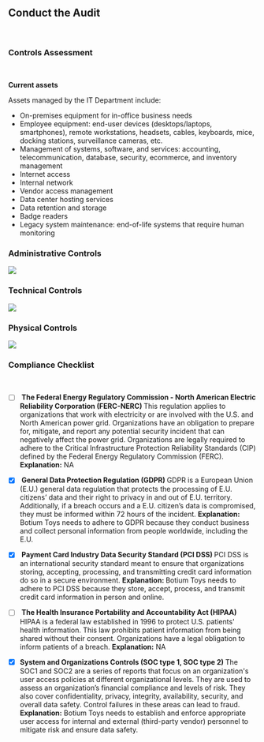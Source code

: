 <h2>Conduct the Audit</h2><br>

<h3>Controls Assessment</h3> <br>

<b>Current assets</b><br>
<p>
Assets managed by the IT Department include: <br>

<ul>
<li> On-premises equipment for in-office business needs  </li>	
<li> 	Employee equipment: end-user devices (desktops/laptops, smartphones), remote workstations, headsets, cables, keyboards, mice, docking stations, surveillance cameras, etc.  </li>	
<li> Management of systems, software, and services: accounting, telecommunication, database, security, ecommerce, and inventory management  </li>	
<li> Internet access  </li>	
<li> Internal network  </li>	
<li> Vendor access management  </li>	
<li> Data center hosting services    </li>	
<li> Data retention and storage  </li>	
<li> Badge readers  </li>	
<li> Legacy system maintenance: end-of-life systems that require human monitoring   </li>	

</ul>
</p>


<h3>Administrative Controls</h3>
<img src="https://github.com/Nisha318/Nisha318.github.io/blob/main/images/administrative%20controls.PNG">

<h3>Technical Controls</h3>
<img src="https://github.com/Nisha318/Nisha318.github.io/blob/main/images/technical%20controls.PNG">

<h3>Physical Controls</h3>
<img src="https://github.com/Nisha318/Nisha318.github.io/blob/main/images/physical%20controls.PNG">


<h3> Compliance Checklist</h3> <br>


- [ ] <b> The Federal Energy Regulatory Commission - North American Electric Reliability Corporation (FERC-NERC) </b>
This regulation applies to organizations that work with electricity or are involved with the U.S. and North American power grid. Organizations have an obligation to prepare for, mitigate, and report any potential security incident that can negatively affect the power grid. Organizations are legally required to adhere to the Critical Infrastructure Protection Reliability Standards (CIP) defined by the Federal Energy Regulatory Commission (FERC).
<b>Explanation:</b> NA

- [x] <b> General Data Protection Regulation (GDPR) </b>
GDPR is a European Union (E.U.) general data regulation that protects the processing of E.U. citizens’ data and their right to privacy in and out of E.U. territory. Additionally, if a breach occurs and a E.U. citizen’s data is compromised, they must be informed within 72 hours of the incident.
<b>Explanation:</b> Botium Toys needs to adhere to GDPR because they conduct business and collect personal information from people worldwide, including the E.U.

- [x] <b> Payment Card Industry Data Security Standard (PCI DSS) </b>
PCI DSS is an international security standard meant to ensure that organizations storing, accepting, processing, and transmitting credit card information do so in a secure environment.
<b>Explanation: </b>Botium Toys needs to adhere to PCI DSS because they store, accept, process, and transmit credit card information in person and online.

- [ ] <b> The Health Insurance Portability and Accountability Act (HIPAA) </b>
HIPAA is a federal law established in 1996 to protect U.S. patients' health information. This law prohibits patient information from being shared without their consent. Organizations have a legal obligation to inform patients of a breach.
<b>Explanation:</b> NA

- [x] <b>System and Organizations Controls (SOC type 1, SOC type 2) </b>
The SOC1 and SOC2 are a series of reports that focus on an organization's user access policies at different organizational levels. They are used to assess an organization’s financial compliance and levels of risk. They also cover confidentiality, privacy, integrity, availability, security, and overall data safety. Control failures in these areas can lead to fraud.
<b>Explanation:</b> Botium Toys needs to establish and enforce appropriate user access for internal and external (third-party vendor) personnel to mitigate risk and ensure data safety.

